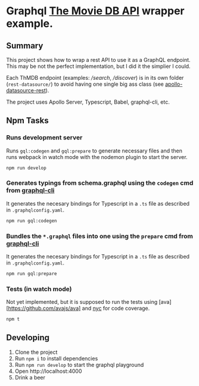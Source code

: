 # Graphql [The Movie DB API](https://www.themoviedb.org/documentation/api) wrapper example.

## Summary

This project shows how to wrap a rest API to use it as a GraphQL endpoint. This may be not the perfect implementation, but I did it the simplier I could.

Each ThMDB endpoint (examples: _/search_, _/discover_) is in its own folder (`rest-datasource/`) to avoid having one single big ass class (see [apollo-datasource-rest](https://www.apollographql.com/docs/apollo-server/features/data-sources.html#REST-Data-Source)).

The project uses Apollo Server, Typescript, Babel, graphql-cli, etc.

## Npm Tasks

### Runs development server

Runs `gql:codegen` and `gql:prepare` to generate necessary files and then runs webpack in watch mode with the nodemon plugin to start the server.

```bash
npm run develop
```

### Generates typings from schema.graphql using the `codegen` cmd from [graphql-cli](https://github.com/graphql-cli/graphql-cli#readme)

It generates the necesary bindings for Typescript in a `.ts` file as described in `.graphqlconfig.yaml`.

```bash
npm run gql:codegen
```

### Bundles the `*.graphql` files into one using the `prepare` cmd from [graphql-cli](https://github.com/graphql-cli/graphql-cli#readme)

It generates the necesary bindings for Typescript in a `.ts` file as described in `.graphqlconfig.yaml`.

```bash
npm run gql:prepare
```

### Tests (in watch mode)

Not yet implemented, but it is supposed to run the tests using [ava][https://github.com/avajs/ava] and [nyc](https://github.com/istanbuljs/nyc) for code coverage.

```bash
npm t
```

## Developing

1. Clone the project
2. Run `npm i` to install dependencies
3. Run `npm run develop` to start the graphql playground
4. Open http://localhost:4000
5. Drink a beer
